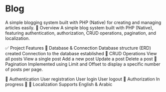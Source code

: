 # Blog
A simple blogging system built with PHP (Native) for creating and managing articles easily.
📌 Overview
A simple blog system built with PHP (Native), featuring authentication, authorization, CRUD operations, pagination, and localization.

✅ Project Features
🔹 Database & Connection
Database structure (ERD) created
Connection to the database established
🔹 CRUD Operations
View all posts
View a single post
Add a new post
Update a post
Delete a post
🔹 Pagination
Implemented using Limit and Offset to display a specific number of posts per page.

🔹 Authentication
User registration
User login
User logout
🔹 Authorization
In progress 🚧
🔹 Localization
Supports English & Arabic
